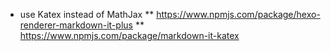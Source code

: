 * use Katex instead of MathJax
** https://www.npmjs.com/package/hexo-renderer-markdown-it-plus
** https://www.npmjs.com/package/markdown-it-katex
